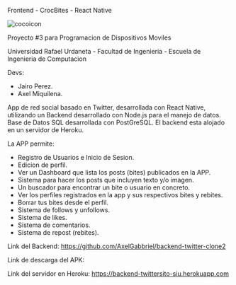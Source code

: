 Frontend - CrocBites - React Native

![cocoicon](https://user-images.githubusercontent.com/66136580/205789745-ca52c231-df3b-4601-a9b5-a0b376b24f0a.png)

Proyecto #3 para Programacion de Dispositivos Moviles

Universidad Rafael Urdaneta - Facultad de Ingenieria - Escuela de Ingenieria de Computacion

Devs:
- Jairo Perez.
- Axel Miquilena.

App de red social basado en Twitter, desarrollada con React Native, utilizando un Backend desarrollado con Node.js
para el manejo de datos. Base de Datos SQL desarrollada con PostGreSQL. El backend esta
alojado en un servidor de Heroku.

La APP permite:
- Registro de Usuarios e Inicio de Sesion.
- Edicion de perfil.
- Ver un Dashboard que lista los posts (bites) publicados en la APP.
- Sistema para hacer los posts que incluyen texto y/o imagen.
- Un buscador para encontrar un bite o usuario en concreto.
- Ver los perfiles registrados en la app y sus respectivos bites y rebites.
- Borrar tus bites desde el perfil.
- Sistema de follows y unfollows.
- Sistema de likes.
- Sistema de comentarios.
- Sistema de repost (rebites).

Link del Backend: https://github.com/AxelGabbriel/backend-twitter-clone2

Link de descarga del APK: 

Link del servidor en Heroku: https://backend-twittersito-siu.herokuapp.com
